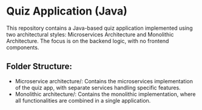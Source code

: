 # Quiz Application (Java)
This repository contains a Java-based quiz application implemented using two architectural styles: Microservices Architecture and Monolithic Architecture. The focus is on the backend logic, with no frontend components.

## Folder Structure:
- Microservice architecture/: Contains the microservices implementation of the quiz app, with separate services handling specific features.
- Monolithic architecture/: Contains the monolithic implementation, where all functionalities are combined in a single application.